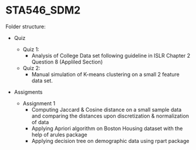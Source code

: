 # STA546_SDM2

Folder structure:
- Quiz
  - Quiz 1:
    - Analysis of College Data set following guideline in ISLR Chapter 2 Question 8 (Appliled Section)
  - Quiz 2:
    - Manual simulation of K-means clustering on a small 2 feature data set.
    
- Assigments
  - Assignment 1
    - Computing Jaccard & Cosine distance on a small sample data and comparing the distances upon discretization & normalization of data
    - Applying Apriori algorithm on Boston Housing dataset with the help of arules package
    - Applying decision tree on demographic data using rpart package
